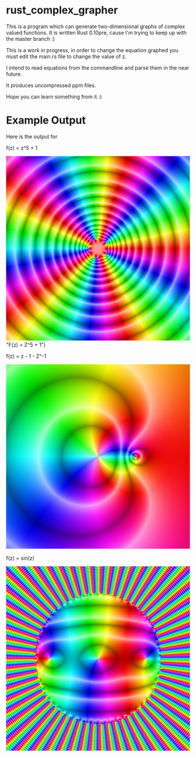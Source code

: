rust_complex_grapher
====================

This is a program which can generate two-dimensional graphs of complex valued functions.  It is written Rust 0.10pre, cause I'm trying to keep up with the master branch :)

This is a work in progress, in order to change the equation graphed you must edit the main.rs file to change the value
of z.

I intend to read equations from the commandline and parse them in the near future.

It produces uncompressed ppm files.

Hope you can learn something from it :)


Example Output
====================

Here is the output for 

f(z) = z^5 + 1

![F(z) = Z^5 + 1](f(z)-=-z^5-+-1.png) "F(z) = Z^5 + 1")

f(z) = z - 1 - Z^-1

![f(z) = z - 1 - Z^-1](H(z)-=-z--1---z^-1.png "f(z) = z - 1 - Z^-1")

f(z) = sin(z)

![sin(z)](sin(z).png "sin(z)")
